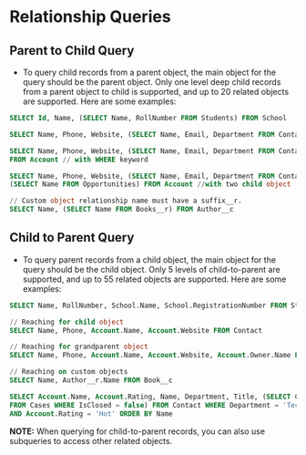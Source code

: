 # Relationship Queries
## Parent to Child Query
- To query child records from a parent object, the main object for the query should be the parent object. Only one level deep child records from a parent object to child is supported, and up to 20 related objects are supported. Here are some examples:
```sql
SELECT Id, Name, (SELECT Name, RollNumber FROM Students) FROM School

SELECT Name, Phone, Website, (SELECT Name, Email, Department FROM Contacts) FROM Account

SELECT Name, Phone, Website, (SELECT Name, Email, Department FROM Contacts WHERE Department = 'Finance') 
FROM Account // with WHERE keyword 

SELECT Name, Phone, Website, (SELECT Name, Email, Department FROM Contacts WHERE Department = 'Finance'),
(SELECT Name FROM Opportunities) FROM Account //with two child object 

// Custom object relationship name must have a suffix__r.
SELECT Name, (SELECT Name FROM Books__r) FROM Author__c
```

## Child to Parent Query
- To query parent records from a child object, the main object for the query should be the child object. Only 5 levels of child-to-parent are supported, and up to 55 related objects are supported. Here are some examples:
```sql
SELECT Name, RollNumber, School.Name, School.RegistrationNumber FROM Student 

// Reaching for child object 
SELECT Name, Phone, Account.Name, Account.Website FROM Contact

// Reaching for grandparent object 
SELECT Name, Phone, Account.Name, Account.Website, Account.Owner.Name FROM Contact

// Reaching on custom objects
SELECT Name, Author__r.Name FROM Book__c

SELECT Account.Name, Account.Rating, Name, Department, Title, (SELECT CaseNumber, Subject 
FROM Cases WHERE IsClosed = false) FROM Contact WHERE Department = 'Technology' 
AND Account.Rating = 'Hot' ORDER BY Name
```
**NOTE:** When querying for child-to-parent records, you can also use subqueries to access other related objects.